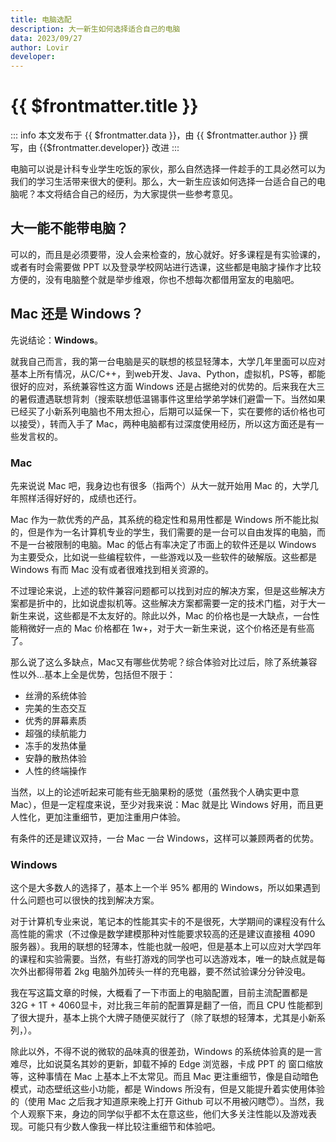```yaml
---
title: 电脑选配
description: 大一新生如何选择适合自己的电脑
data: 2023/09/27
author: Lovir
developer: 
---
```


# {{ $frontmatter.title }}

::: info
本文发布于 {{ $frontmatter.data }}，由 {{ $frontmatter.author }} 撰写<span v-if=" $frontmatter.developer != null">，由 {{$frontmatter.developer}} 改进</span>
:::

电脑可以说是计科专业学生吃饭的家伙，那么自然选择一件趁手的工具必然可以为我们的学习生活带来很大的便利。那么，大一新生应该如何选择一台适合自己的电脑呢？本文将结合自己的经历，为大家提供一些参考意见。

## 大一能不能带电脑？

可以的，而且是必须要带，没人会来检查的，放心就好。好多课程是有实验课的，或者有时会需要做 PPT 以及登录学校网站进行选课，这些都是电脑才操作才比较方便的，没有电脑整个就是举步维艰，你也不想每次都借用室友的电脑吧。

## Mac 还是 Windows？

先说结论：**Windows**。

就我自己而言，我的第一台电脑是买的联想的核显轻薄本，大学几年里面可以应对基本上所有情况，从C/C++，到web开发、Java、Python，虚拟机，PS等，都能很好的应对，系统兼容性这方面 Windows 还是占据绝对的优势的。后来我在大三的暑假遭遇联想背刺（搜索联想低温锡事件这里给学弟学妹们避雷一下。当然如果已经买了小新系列电脑也不用太担心，后期可以延保一下，实在要修的话价格也可以接受），转而入手了 Mac，两种电脑都有过深度使用经历，所以这方面还是有一些发言权的。

### Mac

先来说说 Mac 吧，我身边也有很多（指两个）从大一就开始用 Mac 的，大学几年照样活得好好的，成绩也还行。

Mac 作为一款优秀的产品，其系统的稳定性和易用性都是 Windows 所不能比拟的，但是作为一名计算机专业的学生，我们需要的是一台可以自由发挥的电脑，而不是一台被限制的电脑。Mac 的低占有率决定了市面上的软件还是以 Windows 为主要受众，比如说一些编程软件，一些游戏以及一些软件的破解版。这些都是 Windows 有而 Mac 没有或者很难找到相关资源的。

不过理论来说，上述的软件兼容问题都可以找到对应的解决方案，但是这些解决方案都是折中的，比如说虚拟机等。这些解决方案都需要一定的技术门槛，对于大一新生来说，这些都是不太友好的。除此以外，Mac 的价格也是一大缺点，一台性能稍微好一点的 Mac 价格都在 1w+，对于大一新生来说，这个价格还是有些高了。

那么说了这么多缺点，Mac又有哪些优势呢？综合体验对比过后，除了系统兼容性以外...基本上全是优势，包括但不限于：

- 丝滑的系统体验
- 完美的生态交互
- 优秀的屏幕素质
- 超强的续航能力
- 冻手的发热体量
- 安静的散热体验
- 人性的终端操作

当然，以上的论述听起来可能有些无脑果粉的感觉（虽然我个人确实更中意 Mac），但是一定程度来说，至少对我来说：Mac 就是比 Windows 好用，而且更人性化，更加注重细节，更加注重用户体验。

有条件的还是建议双持，一台 Mac 一台 Windows，这样可以兼顾两者的优势。

### Windows

这个是大多数人的选择了，基本上一个半 95% 都用的 Windows，所以如果遇到什么问题也可以很快的找到解决方案。

对于计算机专业来说，笔记本的性能其实卡的不是很死，大学期间的课程没有什么高性能的需求（不过像是数学建模那种对性能要求较高的还是建议直接租 4090 服务器）。我用的联想的轻薄本，性能也就一般吧，但是基本上可以应对大学四年的课程和实验需要。当然，有些打游戏的同学也可以选游戏本，唯一的缺点就是每次外出都得带着 2kg 电脑外加砖头一样的充电器，要不然试验课分分钟没电。

我在写这篇文章的时候，大概看了一下市面上的电脑配置，目前主流配置都是 32G + 1T + 4060显卡，对比我三年前的配置算是翻了一倍，而且 CPU 性能都到了很大提升，基本上挑个大牌子随便买就行了（除了联想的轻薄本，尤其是小新系列，）。

除此以外，不得不说的微软的品味真的很差劲，Windows 的系统体验真的是一言难尽，比如说莫名其妙的更新，卸载不掉的 Edge 浏览器，卡成 PPT 的 窗口缩放等，这种事情在 Mac 上基本上不太常见。而且 Mac 更注重细节，像是自动暗色模式，动态壁纸这些小功能，都是 Windows 所没有，但是又能提升着实使用体验的（使用 Mac 之后我才知道原来晚上打开 Github 可以不用被闪瞎😇）。当然，我个人观察下来，身边的同学似乎都不太在意这些，他们大多关注性能以及游戏表现。可能只有少数人像我一样比较注重细节和体验吧。